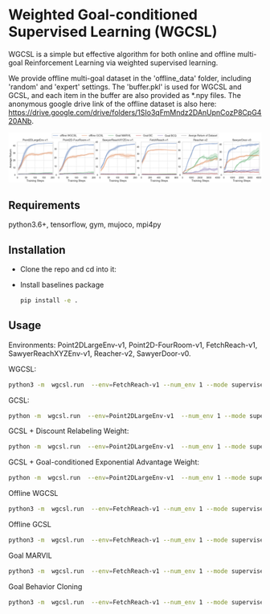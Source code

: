 # Weighted Goal-conditioned Supervised Learning (WGCSL)
WGCSL is a simple but effective algorithm for both online and offline multi-goal Reinforcement Learning via weighted supervised learning. 

We provide offline multi-goal dataset in the 'offline_data' folder, including 'random' and 'expert' settings. The 'buffer.pkl' is used for WGCSL and GCSL, and each item in the buffer are also provided as *.npy files. The anonymous google drive link of the offline dataset is also here: https://drive.google.com/drive/folders/1SIo3qFmMndz2DAnUpnCozP8CpG420ANb.

<div style="text-align: center;">
<img src="pics/offline_random.png" >
</div>


## Requirements
python3.6+, tensorflow, gym, mujoco, mpi4py

## Installation
- Clone the repo and cd into it:

- Install baselines package
    ```bash
    pip install -e .
    ```


## Usage
Environments: Point2DLargeEnv-v1, Point2D-FourRoom-v1, FetchReach-v1, SawyerReachXYZEnv-v1, Reacher-v2, SawyerDoor-v0.

WGCSL: 
```bash
python3 -m  wgcsl.run  --env=FetchReach-v1 --num_env 1 --mode supervised --log_path ~/${path_name} --su_method gamma_exp_adv_clip10 
```

GCSL:
```bash
python -m  wgcsl.run  --env=Point2DLargeEnv-v1  --num_env 1 --mode supervised
```

GCSL + Discount Relabeling Weight:
```bash
python -m  wgcsl.run  --env=Point2DLargeEnv-v1  --num_env 1 --mode supervised --su_method gamma
```

GCSL + Goal-conditioned Exponential Advantage Weight:
```bash
python -m  wgcsl.run  --env=Point2DLargeEnv-v1  --num_env 1 --mode supervised --su_method exp_adv
```

Offline WGCSL
```bash
python3 -m  wgcsl.run  --env=FetchReach-v1 --num_env 1 --mode supervised  --random_init 0 --load_path ./offline_data/random/FetchReach-v1/ --load_buffer --su_method gamma_exp_adv_clip10
```

Offline GCSL
```bash
python3 -m  wgcsl.run  --env=FetchReach-v1 --num_env 1 --mode supervised  --random_init 0 --load_path ./offline_data/random/FetchReach-v1/ --load_buffer
```

Goal MARVIL
```bash
python3 -m  wgcsl.run  --env=FetchReach-v1 --num_env 1 --mode supervised  --random_init 0 --load_path ./offline_data/random/FetchReach-v1/ --load_buffer  --su_method exp_adv  --no_relabel True 
```

Goal Behavior Cloning
```bash
python3 -m  wgcsl.run  --env=FetchReach-v1 --num_env 1 --mode supervised  --random_init 0 --load_path ./offline_data/random/FetchReach-v1/ --load_buffer   --no_relabel True 
```